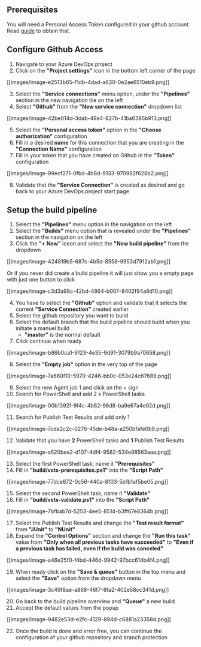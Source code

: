 ## **Prerequisites**
You will need a Personal Access Token configured in your github account. Read [guide](https://help.github.com/articles/creating-a-personal-access-token-for-the-command-line/) to obtain that.

## ﻿**Configure Github Access**
1. Navigate to your Azure DevOps project
2. Click on the **"Project settings"** icon in the bottom left corner of the page

[[images/image-e2513b65-f1db-4dad-a630-0e2ae6510eb9.png]]

3. Select the **"Service connections"** menu option, under the **"Pipelines"** section in the new navigation tile on the left
4. Select **"Github"** from the **"New service connection"** dropdown list

[[images/image-42be014d-3dab-49a4-827b-41ba6385b913.png]]

5. Select the **"Personal access token"** option in the **"Choose authorization"** configuration
6. Fill in a desired **name** for this connection that you are creating in the **"Connection Name"** configuration
7. Fill in your token that you have created on Github in the **"Token"** configuration

[[images/image-99ecf271-0fbd-4b8d-9133-970992f628b2.png]]

8. Validate that the **"Service Connection"** is created as desired and go back to your Azure DevOps project start page

## **Setup the build pipeline**

1. Select the **"Pipelines"** menu option in the navigation on the left
2. Select the **"Builds"** menu option that is revealed under the **"Pipelines"** section in the navigation on the left
3. Click the **"+ New"** iceon and select the **"New build pipeline"** from the dropdown

[[images/image-424819b5-687c-4b5d-8558-9953d7912ab1.png]]

Or if you never did create a build pipeline it will just show you a empty page with just one button to click

[[images/image-c3d3a98c-42bd-4864-b007-8402f94a8d10.png]]

4. You have to select the **"Github"** option and validate that it selects the current **"Service Connection"** created earlier
5. Select the github repository you want to build
6. Select the default branch that the build pipeline should build when you initiate a manuel build
    - **"master"** is the normal default
7. Click continue when ready

[[images/image-b86b0ca1-9123-4e35-9d91-3079b9a70658.png]]

8. Select the **"Empty job"** option in the very top of the page

[[images/image-7a660f10-5970-4246-bb0c-053e24c67689.png]]

9. Select the new Agent job 1 and click on the + sign
10. Search for PowerShell and add 2 x PowerShell tasks

[[images/image-00b1392f-9f4c-4b62-96d8-ba9e67a4e92d.png]]

11. Search for Publish Test Results and add only 1

[[images/image-7cda2c2c-0276-45de-b48a-a250bfafe0b9.png]]

12. Validate that you have **2** PowerShell tasks and **1** Publish Test Results

[[images/image-a520bea2-d107-4df4-9582-534e98563aaa.png]]

13. Select the first PowerShell task, name it **"Prerequisites"**
14. Fill in **"build/vsts-prerequisites.ps1"** into the **"Script Path"**

[[images/image-77dce872-0c56-440a-8103-5b1b1af5be05.png]]

15. Select the second PowerShell task, name it **"Validate"**
16. Fill in **"build/vsts-validate.ps1"** into the **"Script Path"**

[[images/image-7bfbab7d-5253-4ee5-8514-b3ff67e8364b.png]]

17. Select the Publish Test Results and change the **"Test result format"** from **"JUnit"** to **"NUnit"**
18. Expand the **"Control Options"** section and change the **"Run this task"** value from **"Only when all previous tasks have succeeded"** to **"Even if a previous task has failed, even if the build was canceled"**

[[images/image-a46e25f0-f4bd-446d-9942-97bcc614b4f4.png]]

19. When ready click on the **"Save & queue"** button in the top menu and select the **"Save"** option from the dropdown menu

[[images/image-3c49f8ae-a868-46f7-8fa2-402e58cc341d.png]]

20. Go back to the build pipeline overview and **"Queue"** a new build
21. Accept the default values from the popup

[[images/image-9482e53d-e2fc-4129-894d-c6881a23358d.png]]

22. Once the build is done and error free, you can continue the configuration of your github repository and branch protection